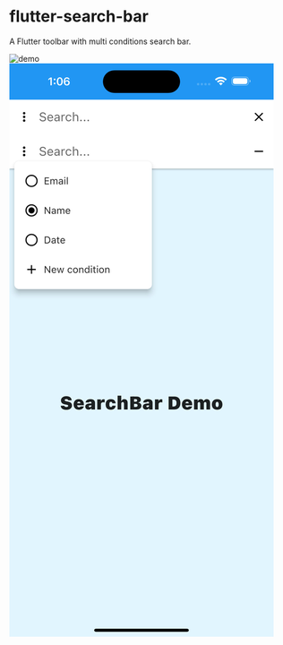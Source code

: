 # flutter-search-bar

A Flutter toolbar with multi conditions search bar.

![demo](https://github.com/jmouriz/flutter-search-bar/blob/main/demo/demo.gif?raw=true)
![screenshot](https://github.com/jmouriz/flutter-search-bar/blob/main/screenshots/screenshot-1.jpg?raw=true)